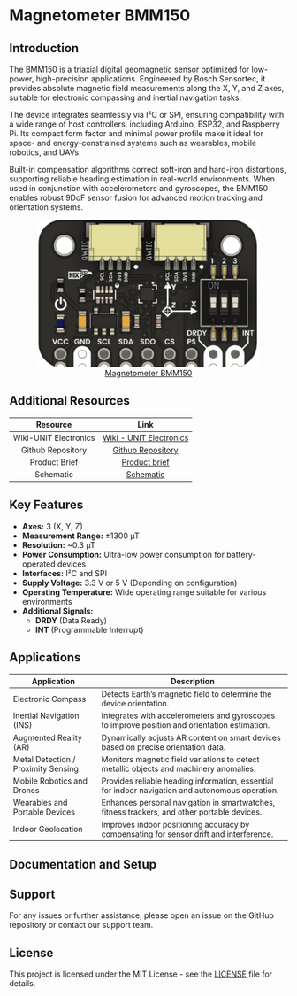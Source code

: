 # Magnetometer BMM150


## Introduction

The BMM150 is a triaxial digital geomagnetic sensor optimized for low-power, high-precision applications. Engineered by Bosch Sensortec, it provides absolute magnetic field measurements along the X, Y, and Z axes, suitable for electronic compassing and inertial navigation tasks.

The device integrates seamlessly via I²C or SPI, ensuring compatibility with a wide range of host controllers, including Arduino, ESP32, and Raspberry Pi. Its compact form factor and minimal power profile make it ideal for space- and energy-constrained systems such as wearables, mobile robotics, and UAVs.

Built-in compensation algorithms correct soft-iron and hard-iron distortions, supporting reliable heading estimation in real-world environments. When used in conjunction with accelerometers and gyroscopes, the BMM150 enables robust 9DoF sensor fusion for advanced motion tracking and orientation systems.



<div align="center"> <a href="https://unit-electronics-mx.github.io/wiki_uelectronics/docs/Sensors/bmm150" target="_blank"> <img src="hardware/resources/product.png" width="400px" alt="Magnetometer BMM150"><br/> Magnetometer BMM150 </a> </div>



## Additional Resources

<div align="center">

| Resource | Link |
|:--------:|:----:|
| Wiki-UNIT Electronics | [Wiki - UNIT Electronics](https://unit-electronics-mx.github.io/wiki_uelectronics/es/docs/Sensors/bmm150/) |
| Github Repository | [Github Repository](https://github.com/UNIT-Electronics-MX/unit_bmm150_magnetometer) |
| Product Brief | [Product brief](https://unit-electronics-mx.github.io/unit_bmm150_magnetometer/datasheet_professional.html) |
| Schematic | [Schematic](https://unit-electronics-mx.github.io/unit_bmm150_magnetometer/unit_sch_V_0_0_1_ue0066_bmm150_magnetometro.pdf) |

</div>




## Key Features
- **Axes:** 3 (X, Y, Z)
- **Measurement Range:** ±1300 µT
- **Resolution:** ~0.3 µT
- **Power Consumption:** Ultra-low power consumption for battery-operated devices
- **Interfaces:** I²C and SPI
- **Supply Voltage:** 3.3 V or 5 V (Depending on configuration)
- **Operating Temperature:** Wide operating range suitable for various environments
- **Additional Signals:**  
  - **DRDY** (Data Ready)  
  - **INT** (Programmable Interrupt)  


## Applications

| Application                           | Description                                                                                       |
| ------------------------------------- | ------------------------------------------------------------------------------------------------- |
| Electronic Compass                    | Detects Earth’s magnetic field to determine the device orientation.                             |
| Inertial Navigation (INS)             | Integrates with accelerometers and gyroscopes to improve position and orientation estimation.    |
| Augmented Reality (AR)                | Dynamically adjusts AR content on smart devices based on precise orientation data.                |
| Metal Detection / Proximity Sensing   | Monitors magnetic field variations to detect metallic objects and machinery anomalies.           |
| Mobile Robotics and Drones            | Provides reliable heading information, essential for indoor navigation and autonomous operation. |
| Wearables and Portable Devices        | Enhances personal navigation in smartwatches, fitness trackers, and other portable devices.        |
| Indoor Geolocation                    | Improves indoor positioning accuracy by compensating for sensor drift and interference.          |




## Documentation and Setup


## Support
For any issues or further assistance, please open an issue on the GitHub repository or contact our support team.


## License
This project is licensed under the MIT License - see the [LICENSE](LICENSE) file for details.

